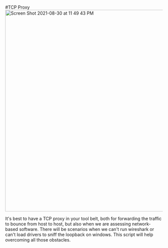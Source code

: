 #TCP Proxy
<img width="644" alt="Screen Shot 2021-08-30 at 11 49 43 PM" src="https://user-images.githubusercontent.com/25875381/131438772-aa2743fc-f2c2-4826-9279-9b2a7eaee00e.png">

It's best to have a TCP proxy in your tool belt, both for forwarding the traffic to bounce from host to host, but also when we are assessing network-based software.
There will be scenarios when we can't run wireshark or can't load drivers to sniff the loopback on windows. This script will help overcoming all those obstacles.

